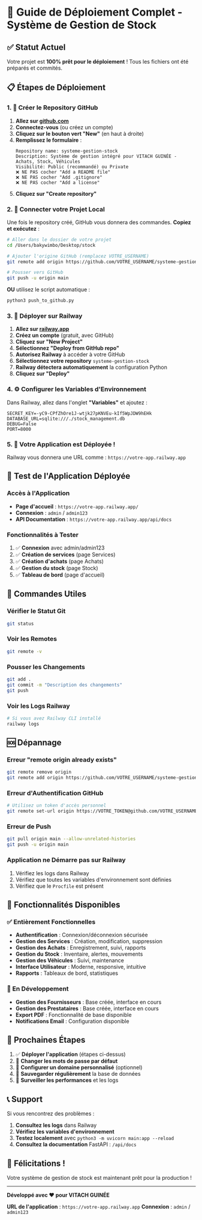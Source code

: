 # 🚀 Guide de Déploiement Complet - Système de Gestion de Stock

## ✅ Statut Actuel

Votre projet est **100% prêt pour le déploiement** ! Tous les fichiers ont été préparés et commités.

## 📋 Étapes de Déploiement

### 1. 🐙 Créer le Repository GitHub

1. **Allez sur [github.com](https://github.com)**
2. **Connectez-vous** (ou créez un compte)
3. **Cliquez sur le bouton vert "New"** (en haut à droite)
4. **Remplissez le formulaire** :
   ```
   Repository name: systeme-gestion-stock
   Description: Système de gestion intégré pour VITACH GUINÉE - Achats, Stock, Véhicules
   Visibilité: Public (recommandé) ou Private
   ❌ NE PAS cocher "Add a README file"
   ❌ NE PAS cocher "Add .gitignore"
   ❌ NE PAS cocher "Add a license"
   ```
5. **Cliquez sur "Create repository"**

### 2. 🔗 Connecter votre Projet Local

Une fois le repository créé, GitHub vous donnera des commandes. **Copiez et exécutez** :

```bash
# Aller dans le dossier de votre projet
cd /Users/bakywimbo/Desktop/stock

# Ajouter l'origine GitHub (remplacez VOTRE_USERNAME)
git remote add origin https://github.com/VOTRE_USERNAME/systeme-gestion-stock.git

# Pousser vers GitHub
git push -u origin main
```

**OU** utilisez le script automatique :
```bash
python3 push_to_github.py
```

### 3. 🚀 Déployer sur Railway

1. **Allez sur [railway.app](https://railway.app)**
2. **Créez un compte** (gratuit, avec GitHub)
3. **Cliquez sur "New Project"**
4. **Sélectionnez "Deploy from GitHub repo"**
5. **Autorisez Railway** à accéder à votre GitHub
6. **Sélectionnez votre repository** `systeme-gestion-stock`
7. **Railway détectera automatiquement** la configuration Python
8. **Cliquez sur "Deploy"**

### 4. ⚙️ Configurer les Variables d'Environnement

Dans Railway, allez dans l'onglet **"Variables"** et ajoutez :

```
SECRET_KEY=-yC9-CPfZhOre1J-wtjk27pKNVEu-kIf5WpJDW9hEHk
DATABASE_URL=sqlite:///./stock_management.db
DEBUG=False
PORT=8000
```

### 5. 🎉 Votre Application est Déployée !

Railway vous donnera une URL comme : `https://votre-app.railway.app`

## 🧪 Test de l'Application Déployée

### Accès à l'Application
- **Page d'accueil** : `https://votre-app.railway.app/`
- **Connexion** : `admin` / `admin123`
- **API Documentation** : `https://votre-app.railway.app/api/docs`

### Fonctionnalités à Tester
1. ✅ **Connexion** avec admin/admin123
2. ✅ **Création de services** (page Services)
3. ✅ **Création d'achats** (page Achats)
4. ✅ **Gestion du stock** (page Stock)
5. ✅ **Tableau de bord** (page d'accueil)

## 🔧 Commandes Utiles

### Vérifier le Statut Git
```bash
git status
```

### Voir les Remotes
```bash
git remote -v
```

### Pousser les Changements
```bash
git add .
git commit -m "Description des changements"
git push
```

### Voir les Logs Railway
```bash
# Si vous avez Railway CLI installé
railway logs
```

## 🆘 Dépannage

### Erreur "remote origin already exists"
```bash
git remote remove origin
git remote add origin https://github.com/VOTRE_USERNAME/systeme-gestion-stock.git
```

### Erreur d'Authentification GitHub
```bash
# Utilisez un token d'accès personnel
git remote set-url origin https://VOTRE_TOKEN@github.com/VOTRE_USERNAME/systeme-gestion-stock.git
```

### Erreur de Push
```bash
git pull origin main --allow-unrelated-histories
git push -u origin main
```

### Application ne Démarre pas sur Railway
1. Vérifiez les logs dans Railway
2. Vérifiez que toutes les variables d'environnement sont définies
3. Vérifiez que le `Procfile` est présent

## 📱 Fonctionnalités Disponibles

### ✅ Entièrement Fonctionnelles
- **Authentification** : Connexion/déconnexion sécurisée
- **Gestion des Services** : Création, modification, suppression
- **Gestion des Achats** : Enregistrement, suivi, rapports
- **Gestion du Stock** : Inventaire, alertes, mouvements
- **Gestion des Véhicules** : Suivi, maintenance
- **Interface Utilisateur** : Moderne, responsive, intuitive
- **Rapports** : Tableaux de bord, statistiques

### 🔧 En Développement
- **Gestion des Fournisseurs** : Base créée, interface en cours
- **Gestion des Prestataires** : Base créée, interface en cours
- **Export PDF** : Fonctionnalité de base disponible
- **Notifications Email** : Configuration disponible

## 🎯 Prochaines Étapes

1. ✅ **Déployer l'application** (étapes ci-dessus)
2. 🔄 **Changer les mots de passe par défaut**
3. 🔄 **Configurer un domaine personnalisé** (optionnel)
4. 🔄 **Sauvegarder régulièrement** la base de données
5. 🔄 **Surveiller les performances** et les logs

## 📞 Support

Si vous rencontrez des problèmes :

1. **Consultez les logs** dans Railway
2. **Vérifiez les variables d'environnement**
3. **Testez localement** avec `python3 -m uvicorn main:app --reload`
4. **Consultez la documentation** FastAPI : `/api/docs`

## 🎉 Félicitations !

Votre système de gestion de stock est maintenant prêt pour la production !

---

**Développé avec ❤️ pour VITACH GUINÉE**

**URL de l'application** : `https://votre-app.railway.app`
**Connexion** : `admin` / `admin123`
